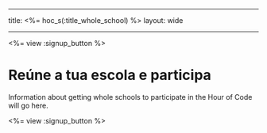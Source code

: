 * * *

title: <%= hoc_s(:title_whole_school) %> layout: wide

* * *

<%= view :signup_button %>

# Reúne a tua escola e participa

Information about getting whole schools to participate in the Hour of Code will go here.

<%= view :signup_button %>